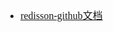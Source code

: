 <font face="Simsun" size=3>

- [redisson-github文档](https://github.com/redisson/redisson/wiki/1.-%E6%A6%82%E8%BF%B0)

</font>